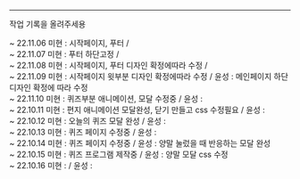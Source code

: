 *****
작업 기록을 올려주세용  
  
~ 22.11.06 미현 : 시작페이지, 푸터 /  
~ 22.11.07 미현 : 푸터 하단고정 /  
~ 22.11.08 미현 : 시작페이지, 푸터 디자인 확정에따라 수정 /  
~ 22.11.09 미현 : 시작페이지 윗부분 디자인 확정에따라 수정 / 윤성 : 메인페이지 하단 디자인 확정에 따라 수정  
~ 22.11.10 미현 : 퀴즈부분 애니메이션, 모달 수정중 / 윤성 :  
~ 22.10.11 미현 : 편지 애니메이션 모달완성, 닫기 만들고 css 수정필요 / 윤성 :  
~ 22.10.12 미현 : 오늘의 퀴즈 모달 완성 / 윤성 :  
~ 22.10.13 미현 : 퀴즈 페이지 수정중 / 윤성 :  
~ 22.10.14 미현 : 퀴즈 페이지 수정중 / 윤성 : 양말 눌렀을 때 반응하는 모달 완성  
~ 22.10.15 미현 : 퀴즈 프로그램 제작중 / 윤성 : 양말 모달 css 수정  
~ 22.10.16 미현 : / 윤성 :  
